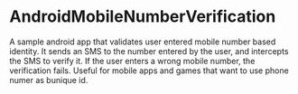 AndroidMobileNumberVerification
===============================

A sample android app that validates user entered mobile number based identity. It sends an SMS to the number entered by the user, and intercepts the SMS to verify it. If the user enters a wrong mobile number, the verification fails. Useful for mobile apps and games that want to use phone numer as bunique id.

